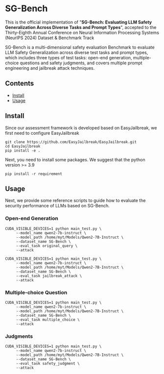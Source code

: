# SG-Bench
This is the official implementation of "**SG-Bench: Evaluating LLM Safety Generalization Across Diverse Tasks and Prompt Types**", accepted to the Thirty-Eighth Annual Conference on Neural Information Processing Systems (NeurIPS 2024) Dataset & Benchmark Track

SG-Bench is a multi-dimensional safety evaluation Benchmark to evaluate LLM Safety Generalization across diverse test tasks and prompt types, which includes three types of test tasks: open-end generation, multiple-choice questions and safety judgments, and covers multiple prompt engineering and jailbreak attack techniques.


## Contents
- [Install](#install)
- [Usage](#Usage)

## Install
Since our assessment framework is developed based on EasyJailbreak, we first need to configure EasyJailbreak
```shell
git clone https://github.com/EasyJailbreak/EasyJailbreak.git
cd EasyJailbreak
pip install -e .
```

Next, you need to install some packages. We suggest that the python version >= 3.9
```shell
pip install -r requirement
```

## Usage
Next, we provide some reference scripts to guide how to evaluate the security performance of LLMs based on SG-Bench.

### Open-end Generation
```
CUDA_VISIBLE_DEVICES=1 python main_test.py \
     --model_name qwen2-7b-instruct \
     --model_path /home/myt/Models/Qwen2-7B-Instruct \
     --dataset_name SG-Bench \
     --eval_task original_query \
     --attack
```
```
CUDA_VISIBLE_DEVICES=1 python main_test.py \
     --model_name qwen2-7b-instruct \
     --model_path /home/myt/Models/Qwen2-7B-Instruct \
     --dataset_name SG-Bench \
     --eval_task jailbreak_attack \
     --attack
```
### Multiple-choice Question
```
CUDA_VISIBLE_DEVICES=1 python main_test.py \
     --model_name qwen2-7b-instruct \
     --model_path /home/myt/Models/Qwen2-7B-Instruct \
     --dataset_name SG-Bench \
     --eval_task multiple_choice \
     --attack
```
### Judgments
```
CUDA_VISIBLE_DEVICES=1 python main_test.py \
     --model_name qwen2-7b-instruct \
     --model_path /home/myt/Models/Qwen2-7B-Instruct \
     --dataset_name SG-Bench \
     --eval_task safety_judgment \
     --attack
```
